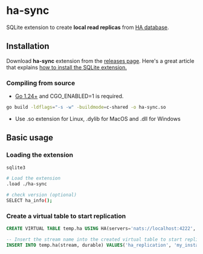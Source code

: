 # ha-sync

SQLite extension to create **local read replicas** from [HA database](https://github.com/litesql/ha).

## Installation

Download **ha-sync** extension from the [releases page](https://github.com/litesql/ha-sync/releases).
Here's a great article that explains [how to install the SQLite extension.](https://antonz.org/install-sqlite-extension/)

### Compiling from source

- [Go 1.24+](https://go.dev) and CGO_ENABLED=1 is required.

```sh
go build -ldflags="-s -w" -buildmode=c-shared -o ha-sync.so
```

- Use .so extension for Linux, .dylib for MacOS and .dll for Windows

## Basic usage

### Loading the extension

```sh
sqlite3

# Load the extension
.load ./ha-sync

# check version (optional)
SELECT ha_info();
```

### Create a virtual table to start replication

```sql
CREATE VIRTUAL TABLE temp.ha USING HA(servers='nats://localhost:4222', timeout=5000, logger=stdout);

-- Insert the stream name into the created virtual table to start replication
INSERT INTO temp.ha(stream, durable) VALUES('ha_replication', 'my_instance');
```
